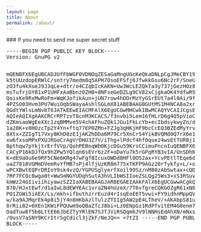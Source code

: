 ```yaml
---
layout: page
title: About
permalink: /about/
---
```


<div class="row">
    ### If you need to send me super secret stuff
    <div class="span6 offset3">
<pre>
-----BEGIN PGP PUBLIC KEY BLOCK-----
Version: GnuPG v2

mQENBFX6EgUBCADJUfFbWGF0VDNOqZESaGaMngUGcKeQkaDNLpCgJMeCBY19/DsO
k5tUUzdopERWlC/sntry7medm8q5APH7OsoEFSfj6JfwkkGsu6Nc2rF/SneUUNCG
zO3fu4kXueJ9J3qLe+dtr/o4CZqbIcKAKN+Uw3WcLEZQkTa3y737jGezHOz85a35
msTufrjGY81xP1UHFxAaBbnzOZH0+8NFseGeDZLg9CV82xCjgkaOK4YdfwR9xqyF
QoisKe9RxMwRoFm+WqKJofikAun+jUN7row4hOOrMzYyGSrEUt7a4l0Ai/9f/S4Z
4PZSO03Hvm3PU7WuiOqbSWayaAshlSGLmX81ABEBAAG0GUtMS1M4NCA8a2xrczg0
QGdtYWlsLmNvbT6JATkEEwEIACMFAlX6EgUCGwMHCwkIBwMCAQYVCAIJCgsEFgID
AQIeAQIXgAAKCRCrRPTzvT8cnM3KCACS/f3nvbi5Lem16fHLrD6g4Q5pVioCWpKa
dZKmsaoWgEeXXc1zqBMMve5V4chAFhuZQk1JGu1FkLcYb+ecIbdsykwyZn/d1AdG
1a28K+v0HOzcTp2Y4Yn+ftq77EP0ZMn+FZJg3qHKjHF9bcCcEQ3BZEdMyYrvrPdi
0Xtx+ZZIgT17Vxy8KhD0zE1jAKZhDDa6M79Cr5XnCrS4YikBVQMd0Q7rX6e1WnBV
xw6fxsoMPxPXUJRGoCrAgVrDHU3Z7V/iThg+lPdcf4hf0que24wsEtTUR0j1h3sj
Bpthqw7pYkjtrErfVVp/QohPEBnqWb0KjcDGu59KrsCCimuPncnIuQENBFX6EgUB
CACyP16kDJfQx9hZPw5YQlqn6sEVr6z2F+oDaYu7k5rGPqRYB3vIA/UnSDhN7P3F
K+dE9aOu6e9RF5CNe6KRg47wFgf8IcuxOWDd8HFl0O52ax+YcvPEtlTEqe6d8/rD
uaZ7818VGMmDVemRvYfMB7sPj4lfjUzKR8m775xTKFP9AGz20rfykfy+L/+ox34k
wPCXBwtEQPrDRIoY9sk4vzQ/YGPUSglyerfXoil99Sz/nM80zAbSwtax+cQDkiHj
7RF7FCOc8wga0t+WwSmNGYUDqhSutA3hVLIbWSIIoeZSLQg25Ws3+xS3RSuvqfxV
kmWz24GIiviihiyawzSZ2IaXABEBAAGJAR8EGAEIAAkFAlX6EgUCGwwACgkQq0T0
870/HJxtEwf/d1aIwL8dEWYEAc1vraZN4hUzeX/7T6vfgreCQKGOZgR61xN0Ub8Q
PO1ZGWi5iAEX/Ls/mkh+ifbuthzrrEuzd4rIsqEoE6T5vwi+FY9idhnMppQVO2R4
w/ka9AJMqrEk4p8i5jY4n8mKbAzlTulzZTIIg5AW2pE4LTheV/+AKAbpS81uzab5
8rRii82+0XEn1KWiFPQUwm9oQBaZfcJ8bi+Lz0ENpGz1RdPfvitEM4G0enm7++Rk
OadTuw8f5b8LttE66JbEZTyYRlEN7SJTJViRSQqm6JV9lNNHsEdAhXN/mNxsV9YW
/OusV7aSNY9KCrItrSgCdicl3jZkF/NeJQ==
=7tZI
-----END PGP PUBLIC KEY BLOCK-----
</pre>
    </div>
</div>
